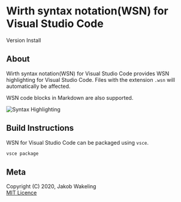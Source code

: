 # Wirth syntax notation(WSN) for Visual Studio Code

Version
Install

## About

Wirth syntax notation(WSN) for Visual Studio Code provides WSN highlighting for Visual Studio
Code. Files with the extension `.wsn` will automatically be affected.

WSN code blocks in Markdown are also supported.

![Syntax Highlighting](./screenshot.png)

## Build Instructions

WSN for Visual Studio Code can be packaged using `vsce`.

```sh
vsce package
```

## Meta

Copyright (C) 2020, Jakob Wakeling  
[MIT Licence](https://opensource.org/licenses/MIT)
